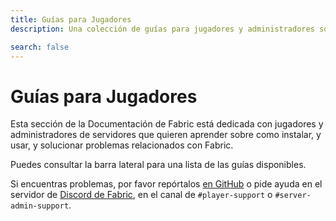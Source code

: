 ```yaml
---
title: Guías para Jugadores
description: Una colección de guías para jugadores y administradores sobre la instalación y el uso de Fabric.

search: false
---
```


# Guías para Jugadores

Esta sección de la Documentación de Fabric está dedicada con jugadores y administradores de servidores que quieren aprender sobre como instalar, y usar, y solucionar problemas relacionados con Fabric.

Puedes consultar la barra lateral para una lista de las guías disponibles.

Si encuentras problemas, por favor repórtalos [en GitHub](https://github.com/FabricMC/fabric-docs) o pide ayuda en el servidor de [Discord de Fabric](https://discord.gg/v6v4pMv), en el canal de `#player-support` o `#server-admin-support`.
